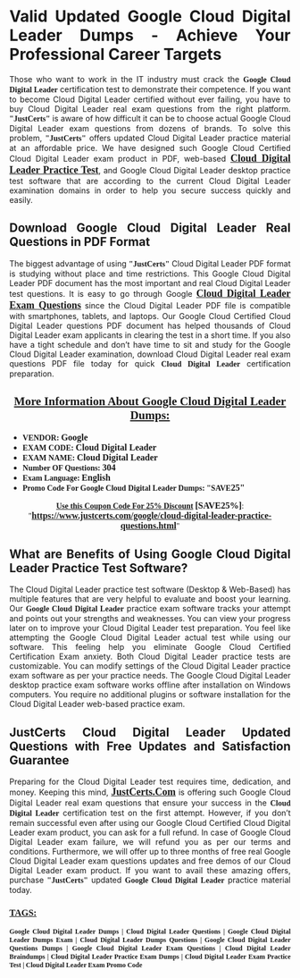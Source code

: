 <h1 style="text-align: justify;"><strong>Valid Updated Google Cloud Digital Leader Dumps - Achieve Your Professional Career Targets</strong></h1>

<p style="text-align: justify;">Those who want to work in the IT industry must crack the <span style="font-family:Georgia,serif;"><strong>Google Cloud Digital Leader</strong></span> certification test to demonstrate their competence. If you want to become Cloud Digital Leader certified without ever failing, you have to buy Cloud Digital Leader real exam questions from the right platform. <span style="font-size:14px;"><span style="font-family:Georgia,serif;"><strong>&quot;JustCerts&quot;</strong></span></span> is aware of how difficult it can be to choose actual Google Cloud Digital Leader exam questions from dozens of brands. To solve this problem, <span style="font-size:14px;"><span style="font-family:Georgia,serif;"><strong>&quot;JustCerts&quot;</strong></span></span> offers updated Cloud Digital Leader practice material at an affordable price. We have designed such Google Cloud Certified Cloud Digital Leader exam product in PDF, web-based <strong><a href="https://www.justcerts.com/google/cloud-digital-leader-practice-questions.html"><u><span style="font-size:18px;"><span style="font-family:Georgia,serif;">Cloud Digital Leader Practice Test</span></span></u></a></strong>, and Google Cloud Digital Leader desktop practice test software that are according to the current Cloud Digital Leader examination domains in order to help you secure success quickly and easily.</p>

<h2 style="text-align: justify;"><strong>Download Google Cloud Digital Leader Real Questions in PDF Format</strong></h2>

<p style="text-align: justify;">The biggest advantage of using <span style="font-size:14px;"><span style="font-family:Georgia,serif;"><strong>&quot;JustCerts&quot;</strong></span></span> Cloud Digital Leader PDF format is studying without place and time restrictions. This Google Cloud Digital Leader PDF document has the most important and real Cloud Digital Leader test questions. It is easy to go through Google <strong><a href="https://www.justcerts.com/google/cloud-digital-leader-practice-questions.html"><u><span style="font-size:18px;"><span style="font-family:Georgia,serif;">Cloud Digital Leader Exam Questions</span></span></u></a></strong> since the Cloud Digital Leader PDF file is compatible with smartphones, tablets, and laptops. Our Google Cloud Certified Cloud Digital Leader questions PDF document has helped thousands of Cloud Digital Leader exam applicants in clearing the test in a short time. If you also have a tight schedule and don&rsquo;t have time to sit and study for the Google Cloud Digital Leader examination, download Cloud Digital Leader real exam questions PDF file today for quick <span style="font-family:Georgia,serif;"><strong>Cloud Digital Leader</strong></span> certification preparation.</p>

<h2 style="text-align: center;"><u><strong><span style="font-family:Georgia,serif;">More Information About Google Cloud Digital Leader Dumps:</span></strong></u></h2>

<ul>
	<li style="text-align: justify;"><span style="font-size:14px;"><span style="font-family:Georgia,serif;"><strong>VENDOR: </strong></span></span><span style="font-size:16px;"><span style="font-family:Georgia,serif;"><strong>Google</strong></span></span></li>
	<li style="text-align: justify;"><span style="font-size:14px;"><span style="font-family:Georgia,serif;"><strong>EXAM CODE: </strong></span></span><span style="font-size:16px;"><span style="font-family:Georgia,serif;"><strong>Cloud Digital Leader</strong></span></span></li>
	<li style="text-align: justify;"><span style="font-size:14px;"><span style="font-family:Georgia,serif;"><strong>EXAM NAME: </strong></span></span><span style="font-size:16px;"><span style="font-family:Georgia,serif;"><strong>Cloud Digital Leader</strong></span></span></li>
	<li style="text-align: justify;"><span style="font-size:14px;"><span style="font-family:Georgia,serif;"><strong>Number OF Questions: </strong></span></span><span style="font-size:16px;"><span style="font-family:Georgia,serif;"><strong>304</strong></span></span></li>
	<li style="text-align: justify;"><span style="font-size:14px;"><span style="font-family:Georgia,serif;"><strong>Exam Language: </strong></span></span><span style="font-size:16px;"><span style="font-family:Georgia,serif;"><strong>English</strong></span></span></li>
	<li style="text-align: justify;"><span style="font-size:14px;"><span style="font-family:Georgia,serif;"><strong>Promo Code For Google Cloud Digital Leader Dumps: &quot;SAVE</strong></span></span><span style="font-size:16px;"><span style="font-family:Georgia,serif;"><strong>25&quot;</strong></span></span></li>
</ul>

<p style="text-align: center;"><span style="font-size:14px;"><span style="font-family:Georgia,serif;"><strong><u>Use this Coupon Code For 25% Discount</u>&nbsp;</strong></span></span><span style="font-size:16px;"><span style="font-family:Georgia,serif;"><strong>[SAVE25%]</strong></span></span><span style="font-size:14px;"><span style="font-family:Georgia,serif;">: &quot;</span></span><span style="font-size:16px;"><span style="font-family:Georgia,serif;"><strong><a href="https://www.justcerts.com/google/cloud-digital-leader-practice-questions.html"><u>https://www.justcerts.com/google/cloud-digital-leader-practice-questions.html</u></a></strong></span></span><span style="font-size:14px;"><span style="font-family:Georgia,serif;">&quot;</span></span></p>

<h2 style="text-align: justify;"><strong>What are Benefits of Using Google Cloud Digital Leader Practice Test Software?</strong></h2>

<p style="text-align: justify;">The Cloud Digital Leader practice test software (Desktop &amp; Web-Based) has multiple features that are very helpful to evaluate and boost your learning. Our <span style="font-family:Georgia,serif;"><strong>Google Cloud Digital Leader</strong></span> practice exam software tracks your attempt and points out your strengths and weaknesses. You can view your progress later on to improve your Cloud Digital Leader test preparation. You feel like attempting the Google Cloud Digital Leader actual test while using our software. This feeling help you eliminate Google Cloud Certified Certification Exam anxiety. Both Cloud Digital Leader practice tests are customizable. You can modify settings of the Cloud Digital Leader practice exam software as per your practice needs. The Google Cloud Digital Leader desktop practice exam software works offline after installation on Windows computers. You require no additional plugins or software installation for the Cloud Digital Leader web-based practice exam.</p>

<h2 style="text-align: justify;"><strong>JustCerts Cloud Digital Leader Updated Questions with Free Updates and Satisfaction Guarantee</strong></h2>

<p style="text-align: justify;">Preparing for the Cloud Digital Leader test requires time, dedication, and money. Keeping this mind, <strong><u><a href="https://www.justcerts.com/"><span style="font-size:18px;"><span style="font-family:Georgia,serif;">JustCerts.Com</span></span></a></u></strong> is offering such Google Cloud Digital Leader real exam questions that ensure your success in the <span style="font-family:Georgia,serif;"><strong>Cloud Digital Leader</strong></span> certification test on the first attempt. However, if you don&rsquo;t remain successful even after using our Google Cloud Certified Cloud Digital Leader exam product, you can ask for a full refund. In case of Google Cloud Digital Leader exam failure, we will refund you as per our terms and conditions. Furthermore, we will offer up to three months of free real Google Cloud Digital Leader exam questions updates and free demos of our Cloud Digital Leader exam product. If you want to avail these amazing offers, purchase <span style="font-size:14px;"><span style="font-family:Georgia,serif;"><strong>&quot;JustCerts&quot;</strong></span></span> updated <span style="font-family:Georgia,serif;"><strong>Google Cloud Digital Leader</strong></span> practice material today.</p>

<h3 style="text-align: justify;"><u><span style="font-family:Georgia,serif;"><strong>TAGS:</strong></span></u></h3>

<p style="text-align: justify;"><span style="font-size:12px;"><span style="font-family:Georgia,serif;"><strong>Google Cloud Digital Leader Dumps | Cloud Digital Leader Questions | Google Cloud Digital Leader Dumps Exam | Cloud Digital Leader Dumps Questions | Google Cloud Digital Leader Questions Dumps | Google Cloud Digital Leader Exam Questions | Cloud Digital Leader Braindumps | Cloud Digital Leader Practice Exam Dumps | Cloud Digital Leader Exam Practice Test | Cloud Digital Leader Exam Promo Code</strong></span></span></p>
